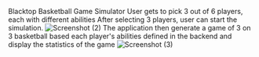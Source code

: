 Blacktop Basketball Game Simulator
User gets to pick 3 out of 6 players, each with different abilities
After selecting 3 players, user can start the simulation.
![Screenshot (2)](https://user-images.githubusercontent.com/70000660/93654870-f494d900-f9d4-11ea-8547-e64ae303860a.png)
The application then generate a game of 3 on 3 basketball based each player's abilities defined in the backend and display the statistics of the game
![Screenshot (3)](https://user-images.githubusercontent.com/70000660/93654871-f52d6f80-f9d4-11ea-87a9-f96614be37f4.png)
